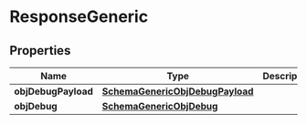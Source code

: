 

# ResponseGeneric

## Properties

Name | Type | Description | Notes
------------ | ------------- | ------------- | -------------
**objDebugPayload** | [**SchemaGenericObjDebugPayload**](SchemaGenericObjDebugPayload.md) |  |  [optional]
**objDebug** | [**SchemaGenericObjDebug**](SchemaGenericObjDebug.md) |  |  [optional]




